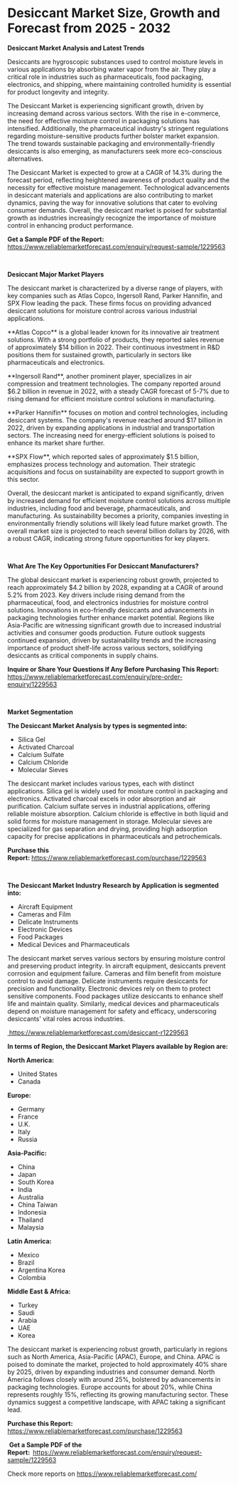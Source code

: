 <p><h1>Desiccant Market Size, Growth and Forecast from 2025 - 2032</h1></p><p><strong>Desiccant Market Analysis and Latest Trends</strong></p>
<p><p>Desiccants are hygroscopic substances used to control moisture levels in various applications by absorbing water vapor from the air. They play a critical role in industries such as pharmaceuticals, food packaging, electronics, and shipping, where maintaining controlled humidity is essential for product longevity and integrity.</p><p>The Desiccant Market is experiencing significant growth, driven by increasing demand across various sectors. With the rise in e-commerce, the need for effective moisture control in packaging solutions has intensified. Additionally, the pharmaceutical industry's stringent regulations regarding moisture-sensitive products further bolster market expansion. The trend towards sustainable packaging and environmentally-friendly desiccants is also emerging, as manufacturers seek more eco-conscious alternatives.</p><p>The Desiccant Market is expected to grow at a CAGR of 14.3% during the forecast period, reflecting heightened awareness of product quality and the necessity for effective moisture management. Technological advancements in desiccant materials and applications are also contributing to market dynamics, paving the way for innovative solutions that cater to evolving consumer demands. Overall, the desiccant market is poised for substantial growth as industries increasingly recognize the importance of moisture control in enhancing product performance.</p></p>
<p><strong>Get a Sample PDF of the Report:&nbsp;</strong> <a href="https://www.reliablemarketforecast.com/enquiry/request-sample/1229563?utm_campaign=2950&utm_medium=2&utm_source=Github&utm_content=ia&utm_term=01042025&utm_id=desiccant">https://www.reliablemarketforecast.com/enquiry/request-sample/1229563</a></p>
<p>&nbsp;</p>
<p><strong>Desiccant Major Market Players</strong></p>
<p><p>The desiccant market is characterized by a diverse range of players, with key companies such as Atlas Copco, Ingersoll Rand, Parker Hannifin, and SPX Flow leading the pack. These firms focus on providing advanced desiccant solutions for moisture control across various industrial applications.</p><p>**Atlas Copco** is a global leader known for its innovative air treatment solutions. With a strong portfolio of products, they reported sales revenue of approximately $14 billion in 2022. Their continuous investment in R&D positions them for sustained growth, particularly in sectors like pharmaceuticals and electronics.</p><p>**Ingersoll Rand**, another prominent player, specializes in air compression and treatment technologies. The company reported around $6.2 billion in revenue in 2022, with a steady CAGR forecast of 5-7% due to rising demand for efficient moisture control solutions in manufacturing.</p><p>**Parker Hannifin** focuses on motion and control technologies, including desiccant systems. The company's revenue reached around $17 billion in 2022, driven by expanding applications in industrial and transportation sectors. The increasing need for energy-efficient solutions is poised to enhance its market share further.</p><p>**SPX Flow**, which reported sales of approximately $1.5 billion, emphasizes process technology and automation. Their strategic acquisitions and focus on sustainability are expected to support growth in this sector.</p><p>Overall, the desiccant market is anticipated to expand significantly, driven by increased demand for efficient moisture control solutions across multiple industries, including food and beverage, pharmaceuticals, and manufacturing. As sustainability becomes a priority, companies investing in environmentally friendly solutions will likely lead future market growth. The overall market size is projected to reach several billion dollars by 2026, with a robust CAGR, indicating strong future opportunities for key players.</p></p>
<p>&nbsp;</p>
<p><strong>What Are The Key Opportunities For Desiccant Manufacturers?</strong></p>
<p><p>The global desiccant market is experiencing robust growth, projected to reach approximately $4.2 billion by 2028, expanding at a CAGR of around 5.2% from 2023. Key drivers include rising demand from the pharmaceutical, food, and electronics industries for moisture control solutions. Innovations in eco-friendly desiccants and advancements in packaging technologies further enhance market potential. Regions like Asia-Pacific are witnessing significant growth due to increased industrial activities and consumer goods production. Future outlook suggests continued expansion, driven by sustainability trends and the increasing importance of product shelf-life across various sectors, solidifying desiccants as critical components in supply chains.</p></p>
<p><strong>Inquire or Share Your Questions If Any Before Purchasing This Report:</strong> <a href="https://www.reliablemarketforecast.com/enquiry/pre-order-enquiry/1229563?utm_campaign=2950&utm_medium=2&utm_source=Github&utm_content=ia&utm_term=01042025&utm_id=desiccant">https://www.reliablemarketforecast.com/enquiry/pre-order-enquiry/1229563</a></p>
<p>&nbsp;</p>
<p><strong>Market Segmentation</strong></p>
<p><strong>The Desiccant Market Analysis by types is segmented into:</strong></p>
<p><ul><li>Silica Gel</li><li>Activated Charcoal</li><li>Calcium Sulfate</li><li>Calcium Chloride</li><li>Molecular Sieves</li></ul></p>
<p><p>The desiccant market includes various types, each with distinct applications. Silica gel is widely used for moisture control in packaging and electronics. Activated charcoal excels in odor absorption and air purification. Calcium sulfate serves in industrial applications, offering reliable moisture absorption. Calcium chloride is effective in both liquid and solid forms for moisture management in storage. Molecular sieves are specialized for gas separation and drying, providing high adsorption capacity for precise applications in pharmaceuticals and petrochemicals.</p></p>
<p><strong>Purchase this Report:&nbsp;</strong><a href="https://www.reliablemarketforecast.com/purchase/1229563?utm_campaign=2950&utm_medium=2&utm_source=Github&utm_content=ia&utm_term=01042025&utm_id=desiccant">https://www.reliablemarketforecast.com/purchase/1229563</a></p>
<p>&nbsp;</p>
<p><strong>The Desiccant Market Industry Research by Application is segmented into:</strong></p>
<p><ul><li>Aircraft Equipment</li><li>Cameras and Film</li><li>Delicate Instruments</li><li>Electronic Devices</li><li>Food Packages</li><li>Medical Devices and Pharmaceuticals</li></ul></p>
<p><p>The desiccant market serves various sectors by ensuring moisture control and preserving product integrity. In aircraft equipment, desiccants prevent corrosion and equipment failure. Cameras and film benefit from moisture control to avoid damage. Delicate instruments require desiccants for precision and functionality. Electronic devices rely on them to protect sensitive components. Food packages utilize desiccants to enhance shelf life and maintain quality. Similarly, medical devices and pharmaceuticals depend on moisture management for safety and efficacy, underscoring desiccants' vital roles across industries.</p></p>
<p><a href="https://www.reliablemarketforecast.com/desiccant-r1229563?utm_campaign=2950&utm_medium=2&utm_source=Github&utm_content=ia&utm_term=01042025&utm_id=desiccant">&nbsp;https://www.reliablemarketforecast.com/desiccant-r1229563</a></p>
<p><strong>In terms of Region, the Desiccant Market Players available by Region are:</strong></p>
<p>
    <p> <strong> North America: </strong>
        <ul>
            <li>United States</li>
            <li>Canada</li>
        </ul>
        </p> 
    <p> <strong> Europe: </strong>
        <ul>
            <li>Germany</li>
            <li>France</li>
            <li>U.K.</li>
            <li>Italy</li>
            <li>Russia</li>
        </ul>
        </p> 
    <p> <strong> Asia-Pacific: </strong>
        <ul>
            <li>China</li>
            <li>Japan</li>
            <li>South Korea</li>
            <li>India</li>
            <li>Australia</li>
            <li>China Taiwan</li>
            <li>Indonesia</li>
            <li>Thailand</li>
            <li>Malaysia</li>
        </ul>
        </p> 
    <p> <strong> Latin America: </strong>
        <ul>
            <li>Mexico</li>
            <li>Brazil</li>
            <li>Argentina Korea</li>
            <li>Colombia</li>
        </ul>
        </p> 
    <p> <strong> Middle East & Africa: </strong>
        <ul>
            <li>Turkey</li>
            <li>Saudi</li>
            <li>Arabia</li>
            <li>UAE</li>
            <li>Korea</li>
        </ul>
    </p>
    </p>
<p><p>The desiccant market is experiencing robust growth, particularly in regions such as North America, Asia-Pacific (APAC), Europe, and China. APAC is poised to dominate the market, projected to hold approximately 40% share by 2025, driven by expanding industries and consumer demand. North America follows closely with around 25%, bolstered by advancements in packaging technologies. Europe accounts for about 20%, while China represents roughly 15%, reflecting its growing manufacturing sector. These dynamics suggest a competitive landscape, with APAC taking a significant lead.</p></p>
<p><strong>Purchase this Report: </strong><a href="https://www.reliablemarketforecast.com/purchase/1229563?utm_campaign=2950&utm_medium=2&utm_source=Github&utm_content=ia&utm_term=01042025&utm_id=desiccant">https://www.reliablemarketforecast.com/purchase/1229563</a></p>
<p>&nbsp;<strong>Get a Sample PDF of the Report:&nbsp;&nbsp;</strong><a href="https://www.reliablemarketforecast.com/enquiry/request-sample/1229563?utm_campaign=2950&utm_medium=2&utm_source=Github&utm_content=ia&utm_term=01042025&utm_id=desiccant">https://www.reliablemarketforecast.com/enquiry/request-sample/1229563</a></p>
<p><strong></strong></p>
<p>Check more reports on <a href="https://www.reliablemarketforecast.com/?utm_campaign=2950&utm_medium=2&utm_source=Github&utm_content=ia&utm_term=01042025&utm_id=desiccant">https://www.reliablemarketforecast.com/</a></p>